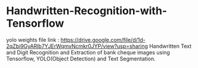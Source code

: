 # Handwritten-Recognition-with-Tensorflow
yolo weights file link : https://drive.google.com/file/d/1d-2qZbi9GyARIb7YJErWqmvNcmkr0JYP/view?usp=sharing
Handwritten Text and Digit Recognition and Extraction of bank cheque images using Tensorflow, YOLO(Object Detection) and Text Segmentation.
